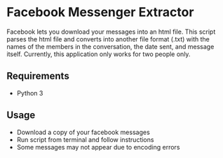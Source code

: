 # Facebook Messenger Extractor
Facebook lets you download your messages into an html file. This script parses the html file and converts into another file format (.txt) with the names of the members in the conversation, the date sent, and message itself. Currently, this application only works for two people only.

## Requirements
* Python 3

## Usage
* Download a copy of your facebook messages
* Run script from terminal and follow instructions
* Some messages may not appear due to encoding errors
